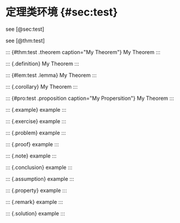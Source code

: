 # 定理类环境 {#sec:test}

see [@sec:test]

see [@thm:test]

::: {#thm:test .theorem caption="My Theorem"}
My Theorem
:::

::: {.definition}
My Theorem
:::

::: {#lem:test .lemma}
My Theorem
:::

::: {.corollary}
My Theorem
:::

::: {#pro:test .proposition caption="My Propersition"}
My Theorem
:::


::: {.example}
example
:::

::: {.exercise}
example
:::

::: {.problem}
example
:::

::: {.proof}
example
:::

::: {.note}
example
:::

::: {.conclusion}
example
:::

::: {.assumption}
example
:::

::: {.property}
example
:::

::: {.remark}
example
:::

::: {.solution}
example
:::